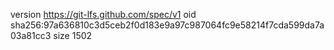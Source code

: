version https://git-lfs.github.com/spec/v1
oid sha256:97a636810c3d5ceb2f0d183e9a97c987064fc9e58214f7cda599da7a03a81cc3
size 1502
